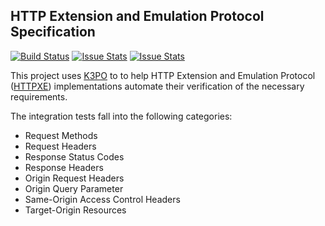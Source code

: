 ## HTTP Extension and Emulation Protocol Specification

[![Build Status][build-status-image]][build-status]
[![Issue Stats][pull-requests-image]][pull-requests]
[![Issue Stats][issues-closed-image]][issues-closed]

[build-status-image]: https://travis-ci.org/k3po/specification.httpe.svg?branch=develop
[build-status]: https://travis-ci.org/k3po/specification.httpe
[pull-requests-image]: http://www.issuestats.com/github/k3po/specification.httpe/badge/pr
[pull-requests]: http://www.issuestats.com/github/k3po/specification.httpe
[issues-closed-image]: http://www.issuestats.com/github/k3po/specification.httpe/badge/issue
[issues-closed]: http://www.issuestats.com/github/k3po/specification.httpe

This project uses [K3PO](http://github.com/k3po/k3po) to to help HTTP Extension and Emulation Protocol ([HTTPXE](SPEC.md)) implementations automate their verification of the necessary requirements.

The integration tests fall into the following categories:
 * Request Methods
 * Request Headers
 * Response Status Codes
 * Response Headers
 * Origin Request Headers
 * Origin Query Parameter
 * Same-Origin Access Control Headers
 * Target-Origin Resources

